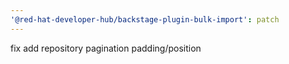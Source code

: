 ```yaml
---
'@red-hat-developer-hub/backstage-plugin-bulk-import': patch
---
```


fix add repository pagination padding/position
